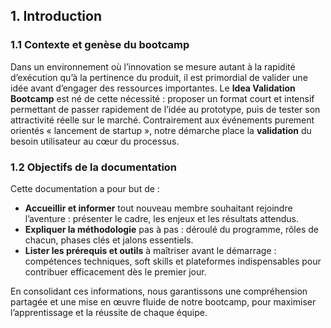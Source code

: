 ## 1. Introduction

### 1.1 Contexte et genèse du bootcamp

Dans un environnement où l’innovation se mesure autant à la rapidité d’exécution qu’à la pertinence du produit, il est primordial de valider une idée avant d’engager des ressources importantes. Le **Idea Validation Bootcamp** est né de cette nécessité : proposer un format court et intensif permettant de passer rapidement de l’idée au prototype, puis de tester son attractivité réelle sur le marché. Contrairement aux événements purement orientés « lancement de startup », notre démarche place la **validation** du besoin utilisateur au cœur du processus.

### 1.2 Objectifs de la documentation

Cette documentation a pour but de :

* **Accueillir et informer** tout nouveau membre souhaitant rejoindre l’aventure : présenter le cadre, les enjeux et les résultats attendus.
* **Expliquer la méthodologie** pas à pas : déroulé du programme, rôles de chacun, phases clés et jalons essentiels.
* **Lister les prérequis et outils** à maîtriser avant le démarrage : compétences techniques, soft skills et plateformes indispensables pour contribuer efficacement dès le premier jour.

En consolidant ces informations, nous garantissons une compréhension partagée et une mise en œuvre fluide de notre bootcamp, pour maximiser l’apprentissage et la réussite de chaque équipe.
